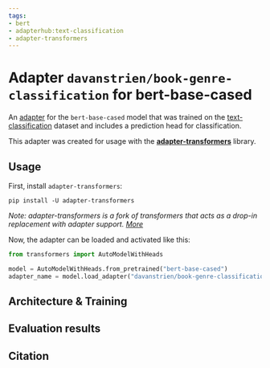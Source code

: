 ```yaml
---
tags:
- bert
- adapterhub:text-classification
- adapter-transformers
---
```


# Adapter `davanstrien/book-genre-classification` for bert-base-cased

An [adapter](https://adapterhub.ml) for the `bert-base-cased` model that was trained on the [text-classification](https://adapterhub.ml/explore/text-classification/) dataset and includes a prediction head for classification.

This adapter was created for usage with the **[adapter-transformers](https://github.com/Adapter-Hub/adapter-transformers)** library.

## Usage

First, install `adapter-transformers`:

```
pip install -U adapter-transformers
```
_Note: adapter-transformers is a fork of transformers that acts as a drop-in replacement with adapter support. [More](https://docs.adapterhub.ml/installation.html)_

Now, the adapter can be loaded and activated like this:

```python
from transformers import AutoModelWithHeads

model = AutoModelWithHeads.from_pretrained("bert-base-cased")
adapter_name = model.load_adapter("davanstrien/book-genre-classification", source="hf", set_active=True)
```

## Architecture & Training

<!-- Add some description here -->

## Evaluation results

<!-- Add some description here -->

## Citation

<!-- Add some description here -->